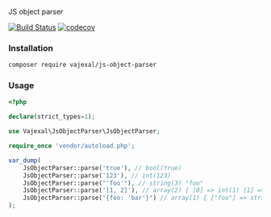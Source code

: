 JS object parser

[![Build Status](https://github.com/vajexal/js-object-parser/workflows/Build/badge.svg)](https://github.com/vajexal/js-object-parser/actions)
[![codecov](https://codecov.io/gh/vajexal/js-object-parser/branch/master/graph/badge.svg?token=CJRDDKU3P4)](https://codecov.io/gh/vajexal/js-object-parser)

### Installation

```bash
composer require vajexal/js-object-parser
```

### Usage

```php
<?php

declare(strict_types=1);

use Vajexal\JsObjectParser\JsObjectParser;

require_once 'vendor/autoload.php';

var_dump(
    JsObjectParser::parse('true'), // bool(true)
    JsObjectParser::parse('123'), // int(123)
    JsObjectParser::parse("'foo'"), // string(3) "foo"
    JsObjectParser::parse('[1, 2]'), // array(2) { [0] => int(1) [1] => int(2) }
    JsObjectParser::parse("{foo: 'bar'}") // array(1) { ["foo"] => string(3) "bar" }
);
```
